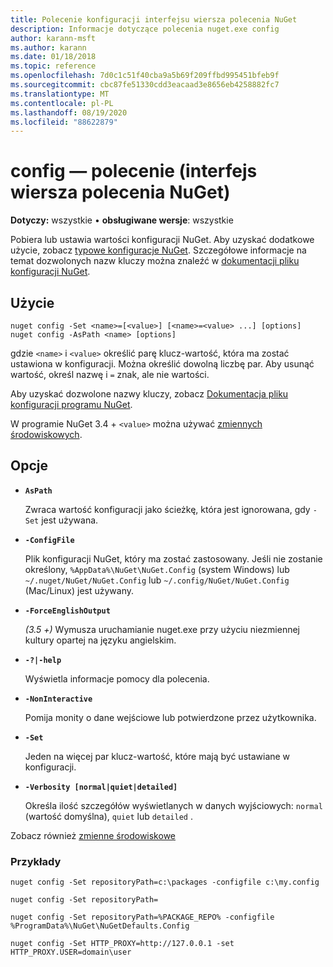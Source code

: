```yaml
---
title: Polecenie konfiguracji interfejsu wiersza polecenia NuGet
description: Informacje dotyczące polecenia nuget.exe config
author: karann-msft
ms.author: karann
ms.date: 01/18/2018
ms.topic: reference
ms.openlocfilehash: 7d0c1c51f40cba9a5b69f209ffbd995451bfeb9f
ms.sourcegitcommit: cbc87fe51330cdd3eacaad3e8656eb4258882fc7
ms.translationtype: MT
ms.contentlocale: pl-PL
ms.lasthandoff: 08/19/2020
ms.locfileid: "88622879"
---
```

# <a name="config-command-nuget-cli"></a>config — polecenie (interfejs wiersza polecenia NuGet)

**Dotyczy:** wszystkie &bullet; **obsługiwane wersje**: wszystkie

Pobiera lub ustawia wartości konfiguracji NuGet. Aby uzyskać dodatkowe użycie, zobacz [typowe konfiguracje NuGet](../../consume-packages/configuring-nuget-behavior.md). Szczegółowe informacje na temat dozwolonych nazw kluczy można znaleźć w [dokumentacji pliku konfiguracji NuGet](../nuget-config-file.md).

## <a name="usage"></a>Użycie

```cli
nuget config -Set <name>=[<value>] [<name>=<value> ...] [options]
nuget config -AsPath <name> [options]
```

gdzie `<name>` i `<value>` określić parę klucz-wartość, która ma zostać ustawiona w konfiguracji. Można określić dowolną liczbę par. Aby usunąć wartość, określ nazwę i `=` znak, ale nie wartości.

Aby uzyskać dozwolone nazwy kluczy, zobacz [Dokumentacja pliku konfiguracji programu NuGet](../nuget-config-file.md).

W programie NuGet 3.4 + `<value>` można używać [zmiennych środowiskowych](cli-ref-environment-variables.md).

## <a name="options"></a>Opcje


- **`AsPath`**

  Zwraca wartość konfiguracji jako ścieżkę, która jest ignorowana, gdy `-Set` jest używana.

- **`-ConfigFile`**

  Plik konfiguracji NuGet, który ma zostać zastosowany. Jeśli nie zostanie określony, `%AppData%\NuGet\NuGet.Config` (system Windows) lub `~/.nuget/NuGet/NuGet.Config` lub `~/.config/NuGet/NuGet.Config` (Mac/Linux) jest używany.

- **`-ForceEnglishOutput`**

  *(3.5 +)* Wymusza uruchamianie nuget.exe przy użyciu niezmiennej kultury opartej na języku angielskim.

- **`-?|-help`**

  Wyświetla informacje pomocy dla polecenia.

- **`-NonInteractive`**

  Pomija monity o dane wejściowe lub potwierdzone przez użytkownika.

- **`-Set`**

  Jeden na więcej par klucz-wartość, które mają być ustawiane w konfiguracji.

- **`-Verbosity [normal|quiet|detailed]`**

  Określa ilość szczegółów wyświetlanych w danych wyjściowych: `normal` (wartość domyślna), `quiet` lub `detailed` .

Zobacz również [zmienne środowiskowe](cli-ref-environment-variables.md)

### <a name="examples"></a>Przykłady

```cli
nuget config -Set repositoryPath=c:\packages -configfile c:\my.config

nuget config -Set repositoryPath=

nuget config -Set repositoryPath=%PACKAGE_REPO% -configfile %ProgramData%\NuGet\NuGetDefaults.Config

nuget config -Set HTTP_PROXY=http://127.0.0.1 -set HTTP_PROXY.USER=domain\user
```
